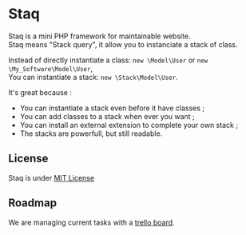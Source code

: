 Staq
======
Staq is a mini PHP framework for maintainable website.<br>
Staq means "Stack query", it allow you to instanciate a stack of class.

Instead of directly instantiate a class: <code>new \Model\User</code> or <code>new \My_Software\Model\User</code>,<br>
You can instantiate a stack: <code>new \Stack\Model\User</code>.

It's great because :

* You can instantiate a stack even before it have classes ;
* You can add classes to a stack when ever you want ;
* You can install an external extension to complete your own stack ;
* The stacks are powerfull, but still readable. 


License
--------
Staq is under [MIT License](http://opensource.org/licenses/MIT)


Roadmap
--------
We are managing current tasks with a [trello board](https://trello.com/board/staq/50de3fe18942735c620000a9).

